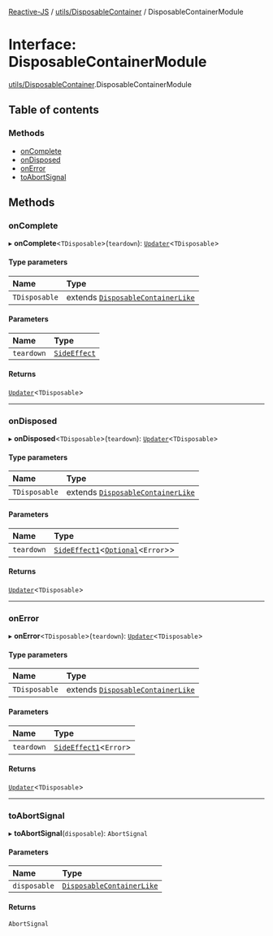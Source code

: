[Reactive-JS](../README.md) / [utils/DisposableContainer](../modules/utils_DisposableContainer.md) / DisposableContainerModule

# Interface: DisposableContainerModule

[utils/DisposableContainer](../modules/utils_DisposableContainer.md).DisposableContainerModule

## Table of contents

### Methods

- [onComplete](utils_DisposableContainer.DisposableContainerModule.md#oncomplete)
- [onDisposed](utils_DisposableContainer.DisposableContainerModule.md#ondisposed)
- [onError](utils_DisposableContainer.DisposableContainerModule.md#onerror)
- [toAbortSignal](utils_DisposableContainer.DisposableContainerModule.md#toabortsignal)

## Methods

### onComplete

▸ **onComplete**\<`TDisposable`\>(`teardown`): [`Updater`](../modules/functions.md#updater)\<`TDisposable`\>

#### Type parameters

| Name | Type |
| :------ | :------ |
| `TDisposable` | extends [`DisposableContainerLike`](utils.DisposableContainerLike.md) |

#### Parameters

| Name | Type |
| :------ | :------ |
| `teardown` | [`SideEffect`](../modules/functions.md#sideeffect) |

#### Returns

[`Updater`](../modules/functions.md#updater)\<`TDisposable`\>

___

### onDisposed

▸ **onDisposed**\<`TDisposable`\>(`teardown`): [`Updater`](../modules/functions.md#updater)\<`TDisposable`\>

#### Type parameters

| Name | Type |
| :------ | :------ |
| `TDisposable` | extends [`DisposableContainerLike`](utils.DisposableContainerLike.md) |

#### Parameters

| Name | Type |
| :------ | :------ |
| `teardown` | [`SideEffect1`](../modules/functions.md#sideeffect1)\<[`Optional`](../modules/functions.md#optional)\<`Error`\>\> |

#### Returns

[`Updater`](../modules/functions.md#updater)\<`TDisposable`\>

___

### onError

▸ **onError**\<`TDisposable`\>(`teardown`): [`Updater`](../modules/functions.md#updater)\<`TDisposable`\>

#### Type parameters

| Name | Type |
| :------ | :------ |
| `TDisposable` | extends [`DisposableContainerLike`](utils.DisposableContainerLike.md) |

#### Parameters

| Name | Type |
| :------ | :------ |
| `teardown` | [`SideEffect1`](../modules/functions.md#sideeffect1)\<`Error`\> |

#### Returns

[`Updater`](../modules/functions.md#updater)\<`TDisposable`\>

___

### toAbortSignal

▸ **toAbortSignal**(`disposable`): `AbortSignal`

#### Parameters

| Name | Type |
| :------ | :------ |
| `disposable` | [`DisposableContainerLike`](utils.DisposableContainerLike.md) |

#### Returns

`AbortSignal`
